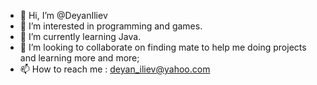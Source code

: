 - 👋 Hi, I’m @DeyanIliev
- 👀 I’m interested in programming and games.
- 🌱 I’m currently learning Java.
- 💞️ I’m looking to collaborate on finding mate to help me doing projects and learning more and more;
- 📫 How to reach me : deyan_iliev@yahoo.com

<!---
DeyanIliev/DeyanIliev is a ✨ special ✨ repository because its `README.md` (this file) appears on your GitHub profile.
You can click the Preview link to take a look at your changes.
--->
